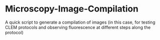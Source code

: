 # Microscopy-Image-Compilation
A quick script to generate a compilation of images (in this case, for testing CLEM protocols and observing fluorescence at different steps along the protocol)
